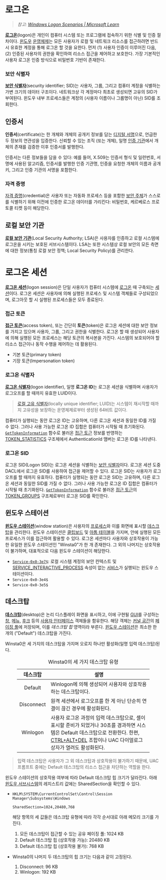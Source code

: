 # 로그온
> *참고: [Windows Logon Scenarios | Microsoft Learn](https://learn.microsoft.com/en-us/windows-server/security/windows-authentication/windows-logon-scenarios)*

**[로그온](https://en.wikipedia.org/wiki/Login)**(logon)은 개인이 컴퓨터 시스템 또는 프로그램에 접속하기 위한 식별 및 인증 절차이다. [윈도우](Windows.md) [운영체제](https://en.wikipedia.org/wiki/Operating_system)는 모든 사용자가 로컬 및 네트워크 리소스를 접근하려면 반드시 유효한 계정을 통해 로그온 할 것을 요한다. 먼저 (1) 사용자 인증이 이루어진 다음, (2) 인증된 사용자의 권한을 확인하여 리소스 접근을 제어하고 보호한다. 가장 기본적인 사용자 로그온 인증 방식으로 비밀번호 기반이 존재한다.

### 보안 식별자
**[보안 식별자](https://learn.microsoft.com/en-us/windows-server/identity/ad-ds/manage/understand-security-identifiers)**(security identifier; SID)는 사용자, 그룹, 그리고 컴퓨터 계정을 식별하는 가변 크기의 데이터 구조이다. 네트워크상 각 계정마다 최초로 생성되면 고유의 SID가 부여된다. 윈도우 내부 프로세스들은 계정의 (사용자 이름이나 그룹명이 아닌) SID를 조회한다.

## 인증서
**인증서**(certificate)는 한 개체와 개체의 공개키 정보를 담는 [디지털 서명](https://en.wikipedia.org/wiki/Digital_signature)으로, 언급한 두 정보의 연관성을 입증한다. 신뢰할 수 있는 조직 (또는 개체), 일명 [인증 기관](https://en.wikipedia.org/wiki/Certificate_authority)에서 개체의 존재를 검증한 이후 인증서를 발행한다.

인증서는 다른 정보들을 담을 수 있다: 예를 들어, X.509는 인증서 형식 및 일련번호, 서명에 사용된 알고리즘, 인증서를 발행한 인증 기관명, 인증을 요청한 개체의 이름과 공개키, 그리고 인증 기관의 서명을 포함한다.

### 자격 증명
[자격 증명](https://en.wikipedia.org/wiki/Credential#Information_technology)(credential)은 사용자 또는 자동화 프로세스 등을 포함한 [보안 주체](https://learn.microsoft.com/en-us/windows-server/identity/ad-ds/manage/understand-security-principals)가 스스로를 식별하기 위해 이전에 인증한 로그온 데이터를 가리킨다: 비밀번호, 케르베로스 프로토콜 티켓 등이 해당한다.

## 로컬 보안 기관
**[로컬 보안 기관](https://learn.microsoft.com/en-us/windows/win32/secauthn/lsa-authentication)**(Local Security Authority; LSA)은 사용자를 인증하고 로컬 시스템에 로그온을 시키는 보호된 서브시스템이다. LSA는 또한 시스템상 로컬 보안의 모든 측면에 대한 정보(통칭 로컬 보안 정책; Local Security Policy)를 관리한다.

# 로그온 세션
**[로그온 세션](https://en.wikipedia.org/wiki/Login_session)**(logon session)은 단일 사용자가 컴퓨터 시스템에 [로그온](#로그온) 때 구축되는 [세션](https://en.wikipedia.org/wiki/Session_(computer_science))이다. 로그온 세션은 사용자에 의해 실행된 프로세스 및 시스템 객체들로 구성되었으며, 로그아웃 할 시 실행된 프로세스들은 모두 종료된다.

### 접근 토큰
**[접근 토큰](https://en.wikipedia.org/wiki/Access_token)**(access token), 또는 간단히 **토큰**(token)은 로그온 세션에 대한 보안 정보를 가지고 있으며 사용자, 그룹, 그리고 권한을 식별한다. 로그온 할 때 생성되어 사용자에 의해 실행된 모든 프로세스는 해당 토큰의 복사본을 가진다. 시스템의 보호되어야 할 리소스 접근이나 동작 수행을 제어하는 데 활용된다.

* 기본 토큰(primary token)
* 기장 토큰(Impersonation token)

### 로그온 식별자
**[로그온 식별자](https://learn.microsoft.com/en-us/windows/win32/secgloss/l-gly)**(logon identifier), 일명 **로그온 ID**는 로그온 세션을 식별하며 사용자가 로그오프를 할 때까지 유효한 LUID이다.

> [로컬 고유 식별자](https://learn.microsoft.com/en-us/windows/win32/secgloss/l-gly)(locally unique identifier; LUID)는 시스템이 재시작할 때까지 고유성을 보장하는 운영체제로부터 생성된 64비트 값이다.

컴퓨터가 실행되는 동안 로그온 ID는 고유하며, 다른 로그온 세션과 동일한 ID를 가질 수 없다. 그러나 사용 가능한 로그온 ID 집합은 컴퓨터가 시작될 때 초기화된다. [`GetTokenInformation`](https://learn.microsoft.com/en-us/windows/win32/api/securitybaseapi/nf-securitybaseapi-gettokeninformation) 함수로 불러온 [접근 토근](#접근-토큰) 정보를 반영하는 [TOKEN_STATISTICS](https://learn.microsoft.com/en-us/windows/win32/api/winnt/ns-winnt-token_statistics) 구조체에서 AuthenticationId 맴버는 로그온 ID를 나타낸다.

### 로그온 SID
로그온 SID(Logon SID)는 로그온 세션을 식별하는 [보안 식별자](#보안-식별자)이다. 로그온 세션 도중 DACL에서 로그온 SID를 사용하여 접근을 제어할 수 있다. 로그온 SID는 사용자가 로그오프를 할 때까지 유효하다. 컴퓨터가 실행되는 동안 로그온 SID는 고유하며, 다른 로그온 세션과 동일한 SID를 가질 수 없다. 그러나 사용 가능한 로그온 ID 집합은 컴퓨터가 시작될 때 초기화된다. [`GetTokenInformation`](https://learn.microsoft.com/en-us/windows/win32/api/securitybaseapi/nf-securitybaseapi-gettokeninformation) 함수로 불러온 [접근 토근](#접근-토큰)의 [TOKEN_GROUPS](https://learn.microsoft.com/en-us/windows/win32/api/winnt/ns-winnt-token_groups) 구조체로부터 로그온 SID를 확인한다.

## 윈도우 스테이션
**[윈도우 스테이션](https://learn.microsoft.com/en-us/windows/win32/winstation/window-stations)**(window station)은 사용자의 [프로세스](Process.md)와 이를 화면에 표시할 [데스크탑](#데스크탑)을 관리한다. 윈도우 스테이션은 [클립보드](https://learn.microsoft.com/en-us/windows/win32/dataxchg/clipboard) 및 [아톰 테이블](https://learn.microsoft.com/en-us/windows/win32/dataxchg/about-atom-tables)을 가지며, 안에 실행된 모든 프로세스가 이를 접근하여 활용할 수 있다. 로그온 세션마다 사용자와 상호작용이 가능한 유일한 윈도우 스테이션인 "Winsta0"가 한 개 존재한다. 그 외의 나머지는 상호작용이 불가하며, 대표적으로 다음 윈도우 스테이션이 해당한다.

* [`Service-0x0-3e7$`](https://learn.microsoft.com/en-us/windows/win32/winstation/window-station-and-desktop-creation): 로컬 시스템 계정의 보안 컨텍스트 및 [SERVICE_INTERACTIVE_PROCESS](https://learn.microsoft.com/en-us/windows/win32/services/interactive-services) 속성이 없는 [서비스](Service.md)가 실행되는 윈도우 스테이션이다.
* `Service-0x0-3e4$`
* `Service-0x0-3e5$`

## 데스크탑
**[데스크탑](https://learn.microsoft.com/en-us/windows/win32/winstation/desktops)**(desktop)은 논리 디스플레이 화면을 표시하고, 이에 구현될 [GUI](https://en.wikipedia.org/wiki/Graphical_user_interface)를 구성하는 [창](https://learn.microsoft.com/en-us/windows/win32/winmsg/windows), [메뉴](https://learn.microsoft.com/en-us/windows/win32/menurc/menus), [후크](https://learn.microsoft.com/en-us/windows/win32/winmsg/hooks) 등의 [사용자 인터페이스](https://en.wikipedia.org/wiki/User_interface) 객체들을 함유한다. 해당 객체는 [커널 공간](Process.md#가상-주소-공간)의 [페이징 풀](Memory.md#메모리-풀)에 저장되며, 이를 *데스크탑 힙* 영역이라 부른다. [윈도우 스테이션](#윈도우-스테이션)은 최소한 한 개의 ("Default") 데스크탑을 가진다.

Winsta0은 세 가지의 데스크탑을 가지며 오로지 하나만 활성화(일명 입력 데스크탑)된다.

<table style="width: 85%; margin-left: auto; margin-right: auto;"><caption style="caption-side: top;">Winsta0의 세 가지 데스크탑 유형</caption><colgroup><col style="width: 15%;"/><col style="width: 85%;"/></colgroup><thead><tr><th style="text-align: center;">데스크탑</th><th style="text-align: center;">설명</th></tr></thead><tbody><tr><td style="text-align: center;">Default</td><td>Winlogon에 의해 생성되어 사용자와 상호작용하는 데스크탑이다.</td></tr><tr><td style="text-align: center;">Disconnect</td><td>원격 세션에서 로그오프를 한 게 아닌 단순히 연결이 끊긴 경우에 활성화된다.</td></tr><tr><td style="text-align: center;">Winlogon</td><td>사용자 로그온 과정의 입력 데스크탑으로, 셸이 표시할 준비가 되었거나 30초를 경과하면 시스템은 Default 데스크탑으로 전환한다. 한편, <a href="https://en.wikipedia.org/wiki/Control-Alt-Delete">CTRL+ALT+DEL</a> 조합이나 UAC 다이얼로그 상자가 열려도 활성화된다.</td></tr></tbody></table>

> 입력 데스크탑은 사용자가 그 외 데스크탑과 상호작용이 불가하기 때문에, UAC 프롬프트 중에는 Default 데스크탑의 리소스 접근을 차단하는 역할을 한다.

윈도우 스테이션의 상호작용 여부에 따라 Default 데스크탑 힙 크기가 달라진다. 아래 [윈도우 서브시스템](Windows.md#윈도우-서브시스템)의 레지스트리 값에는 SharedSection을 확인할 수 있다.

* `HKLM\SYSTEM\CurrentControlSet\Control\Session Manager\Subsystems\Windows`

    ```
    SharedSection=1024,20480,768
    ```

    해당 항목의 세 값들은 데스크탑 유형에 따라 각각 순서대로 아래 메모리 크기를 가진다.
    
    1. 모든 데스크탑이 접근할 수 있는 공유 페이징 풀: 1024 KB
    2. Default 데스크탑 힙 (상호작용 가능): 20480 KB
    3. Default 데스크탑 힙 (상호작용 불가): 768 KB

* Winsta0의 나머지 두 데스크탑의 힙 크기는 다음과 같이 고정된다.

    1. Disconnect: 96 KB
    1. Winlogon: 192 KB
